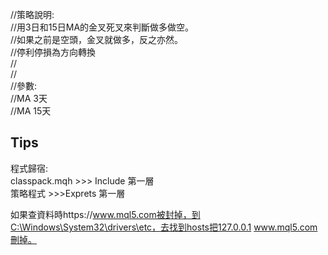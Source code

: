 //策略說明:<br/>
//用3日和15日MA的金叉死叉來判斷做多做空。<br/>
//如果之前是空頭，金叉就做多，反之亦然。<br/>
//停利停損為方向轉換<br/>
//<br/>
//<br/>
//參數:<br/>
//MA  3天<br/>
//MA  15天<br/>





## Tips
程式歸宿:<br/>
classpack.mqh >>> Include 第一層<br/>
策略程式 >>>Exprets 第一層<br/>



如果查資料時https://www.mql5.com被封掉，到C:\Windows\System32\drivers\etc，去找到hosts把127.0.0.1 www.mql5.com刪掉。<br/>
